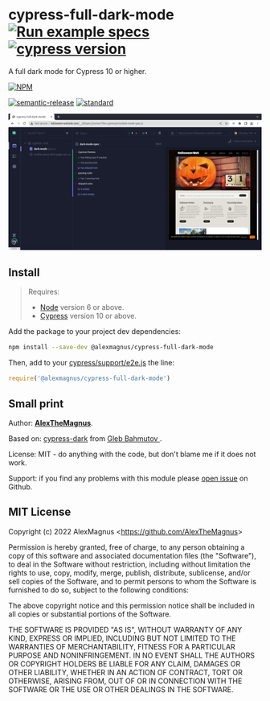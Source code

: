 # cypress-full-dark-mode [![Run example specs][test-workflow-badge]][test-workflow-url] [![cypress version][cypress-version]][cypress-url]

A full dark mode for Cypress 10 or higher.


[![NPM][npm-icon]][npm-url]

[![semantic-release][semantic-image]][semantic-url]
[![standard][standard-image]][standard-url]

![Cypress dark](images/cypress-full-dark-mode.png)


## Install

> Requires:
> - [Node](https://nodejs.org/en/) version 6 or above.
> - [Cypress][cypress-url] version 10 or above.

Add the package to your project dev dependencies:
```sh
npm install --save-dev @alexmagnus/cypress-full-dark-mode
```

Then, add to your [cypress/support/e2e.js](cypress/support/e2e.js) the line:

```js
require('@alexmagnus/cypress-full-dark-mode')
```


## Small print

Author:  [**AlexTheMagnus**](https://github.com/AlexTheMagnus).

Based on: [cypress-dark](https://github.com/bahmutov/cypress-dark) from [Gleb Bahmutov ](https://github.com/bahmutov).

License: MIT - do anything with the code, but don't blame me if it does not work.

Support: if you find any problems with this module please [open issue](https://github.com/AlexTheMagnus/cypress-full-dark-mode/issues) on Github.


## MIT License

Copyright (c) 2022 AlexMagnus &lt;https://github.com/AlexTheMagnus&gt;

Permission is hereby granted, free of charge, to any person
obtaining a copy of this software and associated documentation
files (the "Software"), to deal in the Software without
restriction, including without limitation the rights to use,
copy, modify, merge, publish, distribute, sublicense, and/or sell
copies of the Software, and to permit persons to whom the
Software is furnished to do so, subject to the following
conditions:

The above copyright notice and this permission notice shall be
included in all copies or substantial portions of the Software.

THE SOFTWARE IS PROVIDED "AS IS", WITHOUT WARRANTY OF ANY KIND,
EXPRESS OR IMPLIED, INCLUDING BUT NOT LIMITED TO THE WARRANTIES
OF MERCHANTABILITY, FITNESS FOR A PARTICULAR PURPOSE AND
NONINFRINGEMENT. IN NO EVENT SHALL THE AUTHORS OR COPYRIGHT
HOLDERS BE LIABLE FOR ANY CLAIM, DAMAGES OR OTHER LIABILITY,
WHETHER IN AN ACTION OF CONTRACT, TORT OR OTHERWISE, ARISING
FROM, OUT OF OR IN CONNECTION WITH THE SOFTWARE OR THE USE OR
OTHER DEALINGS IN THE SOFTWARE.

[test-workflow-badge]: https://github.com/AlexTheMagnus/cypress-full-dark-mode/actions/workflows/semantic-release.yml/badge.svg
[test-workflow-url]: https://github.com/AlexTheMagnus/cypress-full-dark-mode/actions/workflows/semantic-release.yml
[npm-icon]: https://nodei.co/npm/@alexmagnus/cypress-full-dark-mode.svg?downloads=true
[npm-url]: https://www.npmjs.com/package/@alexmagnus/cypress-full-dark-mode
[cypress-version]: https://img.shields.io/badge/cypress-^10.0.2-brightgreen
[cypress-url]: https://www.cypress.io/
[semantic-image]: https://img.shields.io/badge/%20%20%F0%9F%93%A6%F0%9F%9A%80-semantic--release-e10079.svg
[semantic-url]: https://github.com/semantic-release/semantic-release
[standard-image]: https://img.shields.io/badge/code%20style-standard-brightgreen.svg
[standard-url]: http://standardjs.com/
